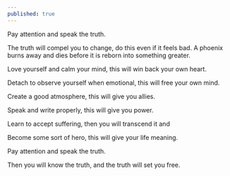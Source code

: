 ```yaml
---
published: true
---
```

Pay attention and speak the truth.

The truth will compel you to change, do this even if it feels bad. A phoenix burns away and dies before it is reborn into something greater.

Love yourself and calm your mind, this will win back your own heart.

Detach to observe yourself when emotional, this will free your own mind.

Create a good atmosphere, this will give you allies.

Speak and write properly, this will give you power.

Learn to accept suffering, then you will transcend it and

Become some sort of hero, this will give your life meaning.

Pay attention and speak the truth. 

Then you will know the truth, and the truth will set you free.
